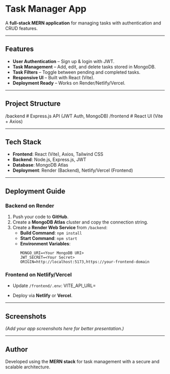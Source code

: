 # Task Manager App

A **full-stack MERN application** for managing tasks with authentication and CRUD features.

---

##  Features
- **User Authentication** – Sign up & login with JWT.
- **Task Management** – Add, edit, and delete tasks stored in MongoDB.
- **Task Filters** – Toggle between pending and completed tasks.
- **Responsive UI** – Built with React (Vite).
- **Deployment Ready** – Works on Render/Netlify/Vercel.

---

##  Project Structure
/backend # Express.js API (JWT Auth, MongoDB)
/frontend # React UI (Vite + Axios)

---

##  Tech Stack
- **Frontend**: React (Vite), Axios, Tailwind CSS
- **Backend**: Node.js, Express.js, JWT
- **Database**: MongoDB Atlas
- **Deployment**: Render (Backend), Netlify/Vercel (Frontend)

---

##  Deployment Guide

### **Backend on Render**
1. Push your code to **GitHub**.
2. Create a **MongoDB Atlas** cluster and copy the connection string.
3. Create a **Render Web Service** from `/backend`:
   - **Build Command**: `npm install`
   - **Start Command**: `npm start`
   - **Environment Variables**:
     ```
     MONGO_URI=<Your MongoDB URI>
     JWT_SECRET=<Your Secret>
     ORIGIN=http://localhost:5173,https://your-frontend-domain
     ```

### **Frontend on Netlify/Vercel**
- Update `/frontend/.env`:
VITE_API_URL=<Your Render backend URL>


- Deploy via **Netlify** or **Vercel**.

---

##  Screenshots
*(Add your app screenshots here for better presentation.)*

---

##  Author
Developed using the **MERN stack** for task management with a secure and scalable architecture.
